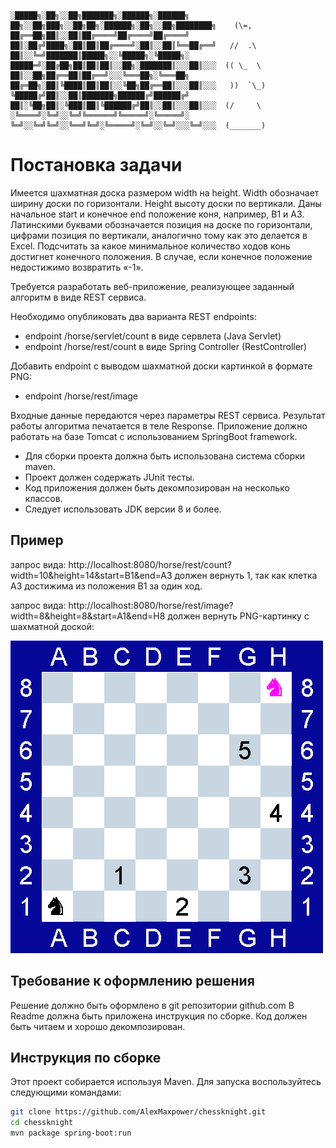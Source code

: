 ```
░█████╗░██╗░░██╗███████╗░██████╗░██████╗  ██╗░░██╗███╗░░██╗██╗░██████╗░██╗░░██╗████████╗    (\=,
██╔══██╗██║░░██║██╔════╝██╔════╝██╔════╝  ██║░██╔╝████╗░██║██║██╔════╝░██║░░██║╚══██╔══╝   //  .\
██║░░╚═╝███████║█████╗░░╚█████╗░╚█████╗░  █████═╝░██╔██╗██║██║██║░░██╗░███████║░░░██║░░░  (( \_  \
██║░░██╗██╔══██║██╔══╝░░░╚═══██╗░╚═══██╗  ██╔═██╗░██║╚████║██║██║░░╚██╗██╔══██║░░░██║░░░   ))  `\_)
╚█████╔╝██║░░██║███████╗██████╔╝██████╔╝  ██║░╚██╗██║░╚███║██║╚██████╔╝██║░░██║░░░██║░░░  (/     \
░╚════╝░╚═╝░░╚═╝╚══════╝╚═════╝░╚═════╝░  ╚═╝░░╚═╝╚═╝░░╚══╝╚═╝░╚═════╝░╚═╝░░╚═╝░░░╚═╝░░░  (_______)
```
# Постановка задачи

Имеется шахматная доска размером width на height. Width обозначает ширину доски по горизонтали. Height высоту доски по вертикали.
Даны начальное start и конечное end положение коня, например, B1 и A3. Латинскими буквами обозначается позиция на доске по горизонтали, цифрами позиция по вертикали, аналогично тому как это делается в Excel.
Подсчитать за какое минимальное количество ходов конь достигнет конечного положения. В случае, если конечное положение недостижимо возвратить «-1».

Требуется разработать веб-приложение, реализующее заданный алгоритм в виде REST сервиса.

Необходимо опубликовать два варианта REST endpoints:
- endpoint /horse/servlet/count в виде сервлета (Java Servlet)
- endpoint /horse/rest/count в виде Spring Controller (RestController)

Добавить endpoint с выводом шахматной доски картинкой в формате PNG:
- endpoint /horse/rest/image

Входные данные передаются через параметры REST сервиса. Результат работы алгоритма печатается в теле Response.
Приложение должно работать на базе Tomcat c использованием SpringBoot framework.

- Для сборки проекта должна быть использована система сборки maven.
- Проект должен содержать JUnit тесты.
- Код приложения должен быть декомпозирован на несколько классов.
- Следует использовать JDK версии 8 и более.

## Пример
запрос вида:
http://localhost:8080/horse/rest/count?width=10&height=14&start=B1&end=A3
должен вернуть 1, так как клетка A3 достижима из положения B1 за один ход.

запрос вида:
http://localhost:8080/horse/rest/image?width=8&height=8&start=A1&end=H8
должен вернуть PNG-картинку с шахматной доской:

![PNG-картинка](a1-h8.png)

## Требование к оформлению решения
Решение должно быть оформлено в git репозитории github.com
В Readme должна быть приложена инструкция по сборке.
Код должен быть читаем и хорошо декомпозирован. 

## Инструкция по сборке
Этот проект собирается используя Maven. Для запуска воспользуйтесь следующими командами:
```bash
git clone https://github.com/AlexMaxpower/chessknight.git
cd chessknight
mvn package spring-boot:run
```
